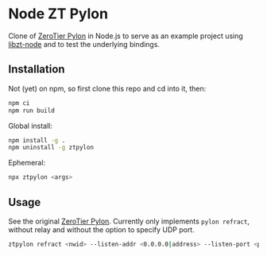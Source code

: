# Node ZT Pylon

Clone of [ZeroTier Pylon](https://github.com/zerotier/pylon) in Node.js to serve as an example project using [libzt-node](https://github.com/janvanbouwel/libzt-node) and to test the underlying bindings.

## Installation

Not (yet) on npm, so first clone this repo and cd into it, then:

```bash
npm ci
npm run build
```

Global install:

```bash
npm install -g .
npm uninstall -g ztpylon
```

Ephemeral:

```bash
npx ztpylon <args>
```

## Usage

See the original [ZeroTier Pylon](https://github.com/zerotier/pylon). Currently only implements `pylon refract`, without relay and without the option to specify UDP port.

```bash
ztpylon refract <nwid> --listen-addr <0.0.0.0|address> --listen-port <port>
```
